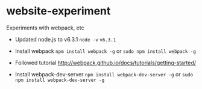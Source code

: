 # website-experiment
Experiments with webpack, etc

* Updated node.js to v6.3.1
`node -v`
`v6.3.1`

* Install webpack 
`npm install webpack -g` or `sudo npm install webpack -g`

* Followed tutorial
http://webpack.github.io/docs/tutorials/getting-started/

* Install webpack-dev-server
`npm install webpack-dev-server -g` or `sudo npm install webpack-dev-server -g`